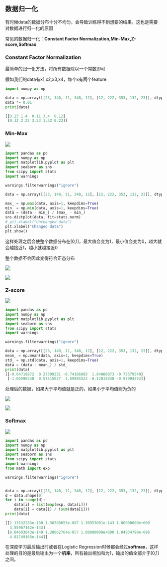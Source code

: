 ## 数据归一化

有时候data的数据分布十分不均匀，会导致训练得不到想要的结果。这也是需要对数据进行归一化的原因

常见的数据归一化：**Constant Factor Normalization,Min-Max,Z-score,Softmax**


### Constant Factor Normalization

最简单的归一化方法，将所有数据除以一个常数即可

假如我们的data有x1,x2,x3,x4，每个x有两个feature
```python
import numpy as np

data = np.array([[23, 140, 11, 340, 12], [12, 222, 353, 132, 23]], dtype=float)
data *= 0.01
print(data)

[[0.23 1.4  0.11 3.4  0.12]
 [0.12 2.22 3.53 1.32 0.23]]
```

### Min-Max 

![](https://github.com/sherlcok314159/ML/blob/main/Images/min_max.png)

```python
import pandas as pd
import numpy as np
import matplotlib.pyplot as plt
import seaborn as sns
from scipy import stats
import warnings

warnings.filterwarnings("ignore")

data = np.array([[23, 140, 11, 340, 12], [12, 222, 353, 132, 23]], dtype=float)

max_ = np.max(data, axis=1, keepdims=True)
min_ = np.min(data, axis=1, keepdims=True)
data = (data - min_) / (max_ - min_)
sns.distplot(data, fit=stats.norm)
# plt.xlabel("Unchanged data")
plt.xlabel("Changed data")
plt.show()
```

这样处理之后会使整个数据分布在[0,1]，最大值会变为1，最小值会变为0，越大就会越接近1，越小就越接近0

整个数据不会因此变得符合正态分布

![](https://github.com/sherlcok314159/ML/blob/main/Images/min_max_unchanged.png)

![](https://github.com/sherlcok314159/ML/blob/main/Images/min_max_changed.png)

### Z-score

![](https://github.com/sherlcok314159/ML/blob/main/Images/mean_sigmoid.png)

```python
import pandas as pd
import numpy as np
import matplotlib.pyplot as plt
import seaborn as sns
from scipy import stats
import warnings

warnings.filterwarnings("ignore")

data = np.array([[23, 140, 11, 340, 12], [12, 222, 353, 132, 23]], dtype=float)
mean_ = np.mean(data, axis=1, keepdims=True)
std_ = np.std(data, axis=1, keepdims=True)
data = (data - mean_) / std_
print(data)
[[-0.64718872  0.27399231 -0.74166883  1.84866073 -0.73379549]
 [-1.06590348  0.57515027  1.59885522 -0.12815848 -0.97994352]]
```
处理后的数据，如果大于平均值就是正的，如果小于平均值则为负的

![](https://github.com/sherlcok314159/ML/blob/main/Images/min_max_unchanged.png)

![](https://github.com/sherlcok314159/ML/blob/main/Images/mean_sigmoid_changed.png)


### Softmax

![](https://github.com/sherlcok314159/ML/blob/main/Images/softmax.png)
```python
import pandas as pd
import numpy as np
import matplotlib.pyplot as plt
import seaborn as sns
from scipy import stats
import warnings
from math import exp

warnings.filterwarnings("ignore")


data = np.array([[23, 140, 11, 340, 12], [12, 222, 353, 132, 23]], dtype=float)
d = data.shape[0]
for i in range(d):
    data[i] = list(map(exp, data[i]))
    data[i] = data[i] / (sum(data[i]))
print(data)

[[2.13132283e-138 1.38389653e-087 1.30953001e-143 1.00000000e+000
  3.55967162e-143]
 [8.04603043e-149 1.28062764e-057 1.00000000e+000 1.04934790e-096
  4.81749166e-144]]
```

在深度学习最后输出时或者在Logistic Regression时候都会经过**softmax**，这样处理的目的是最后输出为一个**机率**，所有输出相加和为1，输出的值全部介于[0,1]之间。
